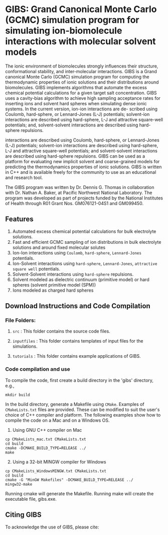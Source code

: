 # GIBS: Grand Canonical Monte Carlo (GCMC) simulation program for simulating ion-biomolecule interactions with molecular solvent models

The ionic environment of biomolecules strongly influences their structure, conformational stability, and 
inter-molecular interactions. GIBS is a Grand canonical Monte Carlo (GCMC) simulation program for computing the 
thermodynamic properties of ionic solutions and their distributions around biomolecules. GIBS implements 
algorithms that automate the excess chemical potential calculations for a given target salt concentration. GIBS 
uses a cavity-bias algorithm to achieve high sampling acceptance rates for inserting ions and solvent hard 
spheres when simulating dense ionic systems. In the current version, 
ion-ion 
interactions are 
de-
scribed using Coulomb, hard-sphere, or Lennard-Jones (L-J) potentials; solvent-ion
interactions are described using hard-sphere, L-J and attractive square-well potentials;
and, solvent-solvent interactions are described using hard-sphere repulsions.

interactions are described 
using Coulomb, hard-sphere, or Lennard-Jones (L-J) potentials; solvent-ion interactions are described using 
hard-sphere, L-J and attractive square-well potentials; and solvent-solvent interactions are described using 
hard-sphere repulsions. GIBS can be used as a platform for evaluating new implicit solvent and coarse-grained 
models for predicting the thermodynamics properties of ionic solutions. GIBS is written in C++ and is available 
freely for the community to use as an educational and research tool.

The GIBS program was written by Dr. Dennis G. Thomas in collaboration with Dr. Nathan A. Baker, at Pacific 
Northwest National Laboratory. The program was developed as part of projects funded by the National Institutes 
of Health through R01 Grant Nos. GM076121-04S1 and GM099450.

## Features

1. Automated excess chemical potential calculations for bulk electrolyte solutions.
2. Fast and efficient GCMC sampling of ion distributions in bulk electrolyte solutions and around fixed molecular solutes 
3. Ion-Ion interactions using `Coulomb`, `hard-sphere`, `Lennard-Jones` potentials.
4. Ion-Solvent interactions using `hard-sphere`, `Lennard-Jones`, `attractive square well` 
potentials.
5. Solvent-Solvent interactions using `hard-sphere` repulsions.
6. Solvent modeled as dielectric continuum (primitive model) or hard spheres (solvent primitive model 
(SPM)) 
7. Ions modeled as charged hard spheres


## Download Instructions and Code Compilation

### File Folders:

1. `src` : This folder contains the source code files.

2. `inputfiles` : This folder contains templates of input files for the simulations.

3. `tutorials` : This folder contains example applications of GIBS.


### Code compilation and use

To compile the code, first create a build directory in the 'gibs' directory, e.g.,

```
mkdir build

```
In the build directory, generate a Makefile using `CMake`. Examples of `CMakeLists.txt` files
are provided. These can be modified to suit the user's choice of C++ compiler and platform. The 
following examples show how to compile the code on a Mac and on a Windows OS.

1. Using GNU C++ compiler on Mac

```
cp CMakeLists_mac.txt CMakeLists.txt
cd build
cmake -DCMAKE_BUILD_TYPE=RELEASE ../
make

```
2. Using a 32-bit MINGW compiler for Windows

```
cp CMakeLists_WindowsMINGW.txt CMakeLists.txt
cd build
cmake -G "MinGW Makefiles" -DCMAKE_BUILD_TYPE=RELEASE ../
mingw32-make

```

Running cmake will generate the Makefile. Running make will create the
executable file, gibs.exe.


## Citing GIBS

To acknowledge the use of GIBS, please cite:

```


```

